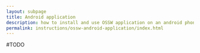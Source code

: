 ```yaml
---
layout: subpage
title: Android application
description: how to install and use OSSW application on an android phone.
permalink: instructions/ossw-android-application/index.html
---
```


#TODO